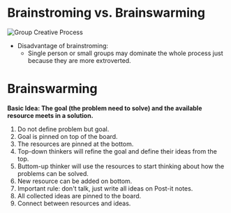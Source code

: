 # Brainstroming vs. Brainswarming

![Group Creative Process](https://uberflip.cdntwrk.com/files/aHViPTYyODA5JmNtZD1pdGVtZWRpdG9yaW1hZ2UmZmlsZW5hbWU9aXRlbWVkaXRvcmltYWdlXzU3NDQyOTNkNzQ1NzgucG5nJnZlcnNpb249MDAwMCZzaWc9OGM2ZDNjZTc3ZjBmMmUwZmY3ZGVmMjU0ZjY3NDIxNTc%253D)

- Disadvantage of brainstroming:
  - Single person or small groups may dominate the whole process just because they are more extroverted.

# Brainswarming

__Basic Idea: The goal (the problem need to solve) and the available resource meets in a solution.__

1. Do not define problem but goal.
2. Goal is pinned on top of the board.
3. The resources are pinned at the bottom.
4. Top-down thinkers will refine the goal and define their ideas from the top.
5. Buttom-up thinker will use the resources to start thinking about how the problems can be solved.
6. New resource can be added on bottom.
7. Important rule: don't talk, just write all ideas on Post-it notes.
8. All collected ideas are pinned to the board.
9. Connect between resources and ideas.
